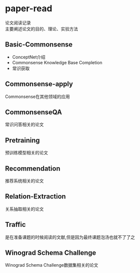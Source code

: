 # paper-read
论文阅读记录  
主要阐述论文的目的、理论、实验方法

## Basic-Commonsense
- ConceptNet介绍
- Commonsense Knowledge Base Completion
- 常识获取

## Commonsense-apply
Commonsense在其他领域的应用

## CommonsenseQA
常识问答相关的论文

## Pretraining
预训练模型相关的论文

## Recommendation
推荐系统相关的论文

## Relation-Extraction
关系抽取相关的论文

## Traffic
是在准备课题的时候阅读的文献,但是因为最终课题泡汤也就不了了之

## Winograd Schema Challenge
Winograd Schema Challenge数据集相关的论文
